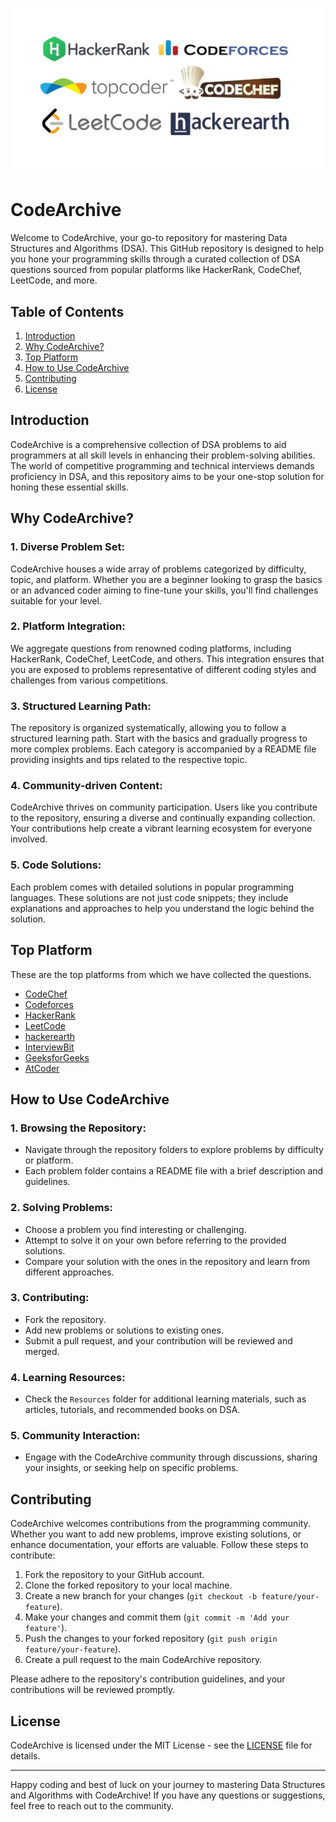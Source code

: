 ![Poster](./Docs/CodeArchive.jpg)

# CodeArchive

Welcome to CodeArchive, your go-to repository for mastering Data Structures and Algorithms (DSA). This GitHub repository is designed to help you hone your programming skills through a curated collection of DSA questions sourced from popular platforms like HackerRank, CodeChef, LeetCode, and more.

## Table of Contents

1. [Introduction](#introduction)
2. [Why CodeArchive?](#why-codearchive)
3. [Top Platform](#top-platform)
4. [How to Use CodeArchive](#how-to-use-codearchive)
5. [Contributing](#contributing)
6. [License](#license)

## Introduction

CodeArchive is a comprehensive collection of DSA problems to aid programmers at all skill levels in enhancing their problem-solving abilities. The world of competitive programming and technical interviews demands proficiency in DSA, and this repository aims to be your one-stop solution for honing these essential skills.

## Why CodeArchive?

### 1. **Diverse Problem Set:**
   CodeArchive houses a wide array of problems categorized by difficulty, topic, and platform. Whether you are a beginner looking to grasp the basics or an advanced coder aiming to fine-tune your skills, you'll find challenges suitable for your level.

### 2. **Platform Integration:**
   We aggregate questions from renowned coding platforms, including HackerRank, CodeChef, LeetCode, and others. This integration ensures that you are exposed to problems representative of different coding styles and challenges from various competitions.

### 3. **Structured Learning Path:**
   The repository is organized systematically, allowing you to follow a structured learning path. Start with the basics and gradually progress to more complex problems. Each category is accompanied by a README file providing insights and tips related to the respective topic.

### 4. **Community-driven Content:**
   CodeArchive thrives on community participation. Users like you contribute to the repository, ensuring a diverse and continually expanding collection. Your contributions help create a vibrant learning ecosystem for everyone involved.

### 5. **Code Solutions:**
   Each problem comes with detailed solutions in popular programming languages. These solutions are not just code snippets; they include explanations and approaches to help you understand the logic behind the solution.

## Top Platform
These are the top platforms from which we have collected the questions.
- [CodeChef](https://www.codechef.com/)
- [Codeforces](https://codeforces.com/)
- [HackerRank](https://www.hackerrank.com/)
- [LeetCode](https://leetcode.com/)
- [hackerearth](https://www.hackerearth.com/)
- [InterviewBit](https://www.interviewbit.com/)
- [GeeksforGeeks](https://www.geeksforgeeks.org/)
- [AtCoder](https://atcoder.jp/)

## How to Use CodeArchive

### 1. **Browsing the Repository:**
   - Navigate through the repository folders to explore problems by difficulty or platform.
   - Each problem folder contains a README file with a brief description and guidelines.

### 2. **Solving Problems:**
   - Choose a problem you find interesting or challenging.
   - Attempt to solve it on your own before referring to the provided solutions.
   - Compare your solution with the ones in the repository and learn from different approaches.

### 3. **Contributing:**
   - Fork the repository.
   - Add new problems or solutions to existing ones.
   - Submit a pull request, and your contribution will be reviewed and merged.

### 4. **Learning Resources:**
   - Check the `Resources` folder for additional learning materials, such as articles, tutorials, and recommended books on DSA.

### 5. **Community Interaction:**
   - Engage with the CodeArchive community through discussions, sharing your insights, or seeking help on specific problems.

## Contributing

CodeArchive welcomes contributions from the programming community. Whether you want to add new problems, improve existing solutions, or enhance documentation, your efforts are valuable. Follow these steps to contribute:

1. Fork the repository to your GitHub account.
2. Clone the forked repository to your local machine.
3. Create a new branch for your changes (`git checkout -b feature/your-feature`).
4. Make your changes and commit them (`git commit -m 'Add your feature'`).
5. Push the changes to your forked repository (`git push origin feature/your-feature`).
6. Create a pull request to the main CodeArchive repository.

Please adhere to the repository's contribution guidelines, and your contributions will be reviewed promptly.

## License

CodeArchive is licensed under the MIT License - see the [LICENSE](LICENSE) file for details.

---

Happy coding and best of luck on your journey to mastering Data Structures and Algorithms with CodeArchive! If you have any questions or suggestions, feel free to reach out to the community.

